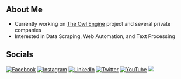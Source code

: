 ## About Me

- Currently working on [The Owl Engine](https://github.com/TheOwlEngine) project and several private companies
- Interested in Data Scraping, Web Automation, and Text Processing

## Socials

[![Facebook](https://img.shields.io/badge/Facebook-%231877F2.svg?logo=Facebook&logoColor=white)](https://facebook.com/muhibbudins) [![Instagram](https://img.shields.io/badge/Instagram-%23E4405F.svg?logo=Instagram&logoColor=white)](https://instagram.com/muhibbudins_) [![LinkedIn](https://img.shields.io/badge/LinkedIn-%230077B5.svg?logo=linkedin&logoColor=white)](https://linkedin.com/in/muhibbudins) [![Twitter](https://img.shields.io/badge/Twitter-%231DA1F2.svg?logo=Twitter&logoColor=white)](https://twitter.com/muhibbudins) [![YouTube](https://img.shields.io/badge/YouTube-%23FF0000.svg?logo=YouTube&logoColor=white)](https://www.youtube.com/channel/UCI1kRP5HKvLFuQfXmGmuXDg) [![](https://visitcount.itsvg.in/api?id=muhibbudins&icon=1&color=1)](https://visitcount.itsvg.in)
